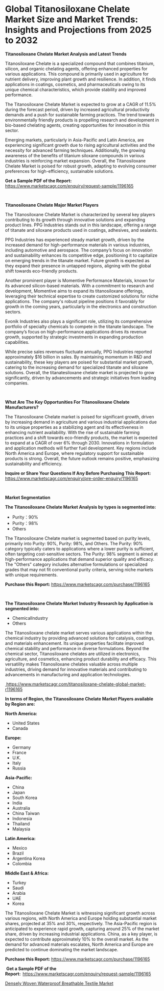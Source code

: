 <p><h1>Global Titanosiloxane Chelate Market Size and Market Trends: Insights and Projections from 2025 to 2032</h1></p><p><strong>Titanosiloxane Chelate Market Analysis and Latest Trends</strong></p>
<p><p>Titanosiloxane Chelate is a specialized compound that combines titanium, silicon, and organic chelating agents, offering enhanced properties for various applications. This compound is primarily used in agriculture for nutrient delivery, improving plant growth and resilience. In addition, it finds applications in coatings, cosmetics, and pharmaceuticals owing to its unique chemical characteristics, which provide stability and improved performance.</p><p>The Titanosiloxane Chelate Market is expected to grow at a CAGR of 11.5% during the forecast period, driven by increased agricultural productivity demands and a push for sustainable farming practices. The trend towards environmentally friendly products is propelling research and development in bio-based chelating agents, creating opportunities for innovation in this sector. </p><p>Emerging markets, particularly in Asia-Pacific and Latin America, are experiencing significant growth due to rising agricultural activities and the necessity for advanced farming techniques. Additionally, the growing awareness of the benefits of titanium siloxane compounds in various industries is reinforcing market expansion. Overall, the Titanosiloxane Chelate Market is poised for robust growth, adapting to evolving consumer preferences for high-efficiency, sustainable solutions.</p></p>
<p><strong>Get a Sample PDF of the Report:&nbsp;</strong> <a href="https://www.marketscagr.com/enquiry/request-sample/1196165?utm_campaign=2317&utm_medium=2&utm_source=Github&utm_content=ia&utm_term=22032025&utm_id=titanosiloxane-chelate">https://www.marketscagr.com/enquiry/request-sample/1196165</a></p>
<p>&nbsp;</p>
<p><strong>Titanosiloxane Chelate Major Market Players</strong></p>
<p><p>The Titanosiloxane Chelate Market is characterized by several key players contributing to its growth through innovative solutions and expanding product lines. PPG Industries stands out in this landscape, offering a range of titanate and siloxane products used in coatings, adhesives, and sealants.</p><p>PPG Industries has experienced steady market growth, driven by the increased demand for high-performance materials in various industries, including automotive and aerospace. The company’s focus on innovation and sustainability enhances its competitive edge, positioning it to capitalize on emerging trends in the titanate market. Future growth is expected as they expand their presence in untapped regions, aligning with the global shift towards eco-friendly products.</p><p>Another prominent player is Momentive Performance Materials, known for its advanced silicon-based materials. With a commitment to research and development, Momentive aims to expand its titanosiloxane offerings, leveraging their technical expertise to create customized solutions for niche applications. The company's robust pipeline positions it favorably for growth in the coming years, particularly in the electronics and construction sectors.</p><p>Evonik Industries also plays a significant role, utilizing its comprehensive portfolio of specialty chemicals to compete in the titanate landscape. The company’s focus on high-performance applications drives its revenue growth, supported by strategic investments in expanding production capabilities.</p><p>While precise sales revenues fluctuate annually, PPG Industries reported approximately $16 billion in sales. By maintaining momentum in R&D and sustainability, these key players are poised for substantial market growth, catering to the increasing demand for specialized titanate and siloxane solutions. Overall, the titanatesiloxane chelate market is projected to grow significantly, driven by advancements and strategic initiatives from leading companies.</p></p>
<p>&nbsp;</p>
<p><strong>What Are The Key Opportunities For Titanosiloxane Chelate Manufacturers?</strong></p>
<p><p>The Titanosiloxane Chelate market is poised for significant growth, driven by increasing demand in agriculture and various industrial applications due to its unique properties as a stabilizing agent and its effectiveness in enhancing nutrient availability. With the rise of sustainable farming practices and a shift towards eco-friendly products, the market is expected to expand at a CAGR of over 6% through 2030. Innovations in formulation and application methods will further fuel development. Key regions include North America and Europe, where regulatory support for sustainable products is strong. Overall, the future outlook remains positive, emphasizing sustainability and efficiency.</p></p>
<p><strong>Inquire or Share Your Questions If Any Before Purchasing This Report:</strong> <a href="https://www.marketscagr.com/enquiry/pre-order-enquiry/1196165?utm_campaign=2317&utm_medium=2&utm_source=Github&utm_content=ia&utm_term=22032025&utm_id=titanosiloxane-chelate">https://www.marketscagr.com/enquiry/pre-order-enquiry/1196165</a></p>
<p>&nbsp;</p>
<p><strong>Market Segmentation</strong></p>
<p><strong>The Titanosiloxane Chelate Market Analysis by types is segmented into:</strong></p>
<p><ul><li>Purity：90%</li><li>Purity：98%</li><li>Others</li></ul></p>
<p><p>The Titanosiloxane Chelate market is segmented based on purity levels, primarily into Purity: 90%, Purity: 98%, and Others. The Purity: 90% category typically caters to applications where a lower purity is sufficient, often targeting cost-sensitive sectors. The Purity: 98% segment is aimed at high-performance applications that demand superior quality and efficacy. The "Others" category includes alternative formulations or specialized grades that may not fit conventional purity criteria, serving niche markets with unique requirements.</p></p>
<p><strong>Purchase this Report:&nbsp;</strong><a href="https://www.marketscagr.com/purchase/1196165?utm_campaign=2317&utm_medium=2&utm_source=Github&utm_content=ia&utm_term=22032025&utm_id=titanosiloxane-chelate">https://www.marketscagr.com/purchase/1196165</a></p>
<p>&nbsp;</p>
<p><strong>The Titanosiloxane Chelate Market Industry Research by Application is segmented into:</strong></p>
<p><ul><li>ChemicalIndustry</li><li>Others</li></ul></p>
<p><p>The Titanosiloxane chelate market serves various applications within the chemical industry by providing advanced solutions for catalysis, coatings, and materials enhancement. Its unique properties facilitate improved chemical stability and performance in diverse formulations. Beyond the chemical sector, Titanosiloxane chelates are utilized in electronics, agriculture, and cosmetics, enhancing product durability and efficacy. This versatility makes Titanosiloxane chelates valuable across multiple industries, driving demand for innovative materials and contributing to advancements in manufacturing and application technologies.</p></p>
<p><a href="https://www.marketscagr.com/titanosiloxane-chelate-global-market-r1196165?utm_campaign=2317&utm_medium=2&utm_source=Github&utm_content=ia&utm_term=22032025&utm_id=titanosiloxane-chelate">&nbsp;https://www.marketscagr.com/titanosiloxane-chelate-global-market-r1196165</a></p>
<p><strong>In terms of Region, the Titanosiloxane Chelate Market Players available by Region are:</strong></p>
<p>
    <p> <strong> North America: </strong>
        <ul>
            <li>United States</li>
            <li>Canada</li>
        </ul>
        </p> 
    <p> <strong> Europe: </strong>
        <ul>
            <li>Germany</li>
            <li>France</li>
            <li>U.K.</li>
            <li>Italy</li>
            <li>Russia</li>
        </ul>
        </p> 
    <p> <strong> Asia-Pacific: </strong>
        <ul>
            <li>China</li>
            <li>Japan</li>
            <li>South Korea</li>
            <li>India</li>
            <li>Australia</li>
            <li>China Taiwan</li>
            <li>Indonesia</li>
            <li>Thailand</li>
            <li>Malaysia</li>
        </ul>
        </p> 
    <p> <strong> Latin America: </strong>
        <ul>
            <li>Mexico</li>
            <li>Brazil</li>
            <li>Argentina Korea</li>
            <li>Colombia</li>
        </ul>
        </p> 
    <p> <strong> Middle East & Africa: </strong>
        <ul>
            <li>Turkey</li>
            <li>Saudi</li>
            <li>Arabia</li>
            <li>UAE</li>
            <li>Korea</li>
        </ul>
    </p>
    </p>
<p><p>The Titanosiloxane Chelate Market is witnessing significant growth across various regions, with North America and Europe holding substantial market shares, projected at 35% and 30%, respectively. The Asia-Pacific region is anticipated to experience rapid growth, capturing around 25% of the market share, driven by increasing industrial applications. China, as a key player, is expected to contribute approximately 10% to the overall market. As the demand for advanced materials escalates, North America and Europe are predicted to continue dominating the market landscape.</p></p>
<p><strong>Purchase this Report: </strong><a href="https://www.marketscagr.com/purchase/1196165?utm_campaign=2317&utm_medium=2&utm_source=Github&utm_content=ia&utm_term=22032025&utm_id=titanosiloxane-chelate">https://www.marketscagr.com/purchase/1196165</a></p>
<p>&nbsp;<strong>Get a Sample PDF of the Report:&nbsp;&nbsp;</strong><a href="https://www.marketscagr.com/enquiry/request-sample/1196165?utm_campaign=2317&utm_medium=2&utm_source=Github&utm_content=ia&utm_term=22032025&utm_id=titanosiloxane-chelate">https://www.marketscagr.com/enquiry/request-sample/1196165</a></p>
<p><strong></strong></p>
<p><p><a href="https://github.com/osbornrdaflalo/Market-Research-Report-List-1/blob/main/densely-woven-waterproof-breathable-textile-market.md?utm_campaign=2317&utm_medium=2&utm_source=Github&utm_content=ia&utm_term=22032025&utm_id=titanosiloxane-chelate">Densely Woven Waterproof Breathable Textile Market</a></p></p>